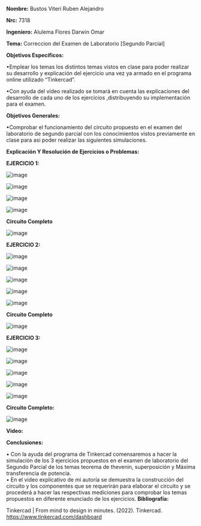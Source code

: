 **Nombre:** Bustos Viteri Ruben Alejandro

**Nrc:** 7318

**Ingeniero:** Alulema Flores Darwin Omar

**Tema:** Correccion del Examen de Laboratorio [Segundo Parcial]

**Objetivos Específicos:**

•Emplear los temas los distintos temas vistos en clase para poder realizar su desarrollo y explicación del ejercicio una vez ya armado en el programa online utilizado 
“Tinkercad”.

•Con ayuda del vídeo realizado se tomará en cuenta las explicaciones del desarrollo de cada uno de los ejercicios ,distribuyendo su implementación para el examen.

**Objetivos Generales:**

•Comprobar el funcionamiento del circuito propuesto en el examen del laboratorio de segundo parcial con los conocimientos vistos previamente en clase para asi poder realizar las siguientes simulaciones.

**Explicación Y Resolución de Ejercicios o Problemas:**

**EJERCICIO 1:**

![image](https://user-images.githubusercontent.com/105680588/184784660-9668694b-8de4-471a-b429-30c6bc54fe52.png)

![image](https://user-images.githubusercontent.com/105680588/184785089-e57647c6-68f4-4171-9660-cd99e27d3772.png)

![image](https://user-images.githubusercontent.com/105680588/184785351-d1652e6b-b101-493d-bfb4-3f4c06df9610.png)

![image](https://user-images.githubusercontent.com/105680588/184785461-8a67f88b-ebba-4b4f-a396-950563937ce1.png)

**Circuito Completo**

![image](https://user-images.githubusercontent.com/105680588/184785655-58e907fa-eb94-470d-a1e7-82d58777d919.png)

**EJERCICIO 2:**

![image](https://user-images.githubusercontent.com/105680588/184788077-f9186417-8b71-4d11-b509-a2ca899f0c0e.png)

![image](https://user-images.githubusercontent.com/105680588/184790951-51fb164c-9677-4c20-952b-d1c828f46a07.png)

![image](https://user-images.githubusercontent.com/105680588/184791002-746233c1-cd8a-4dac-9114-40e330668c92.png)

![image](https://user-images.githubusercontent.com/105680588/184791061-e9957af0-a88d-40f7-98df-a5e2a1d652af.png)

![image](https://user-images.githubusercontent.com/105680588/184791114-f82bd095-acea-4091-80c3-23bdc165718f.png)

**Circuito Completo**

![image](https://user-images.githubusercontent.com/105680588/184791226-6993edee-8698-41a7-a67d-9db79557025e.png)

**EJERCICIO 3:**

![image](https://user-images.githubusercontent.com/105680588/184791449-7b9ce415-0989-41a2-9806-13882150297d.png)

![image](https://user-images.githubusercontent.com/105680588/184794612-a953dcb2-2194-4df3-9974-e305ba36bec9.png)

![image](https://user-images.githubusercontent.com/105680588/184794652-deb51927-d6b3-476d-a6c6-e8b9aeadd0b5.png)

![image](https://user-images.githubusercontent.com/105680588/184794711-0f38ed6c-30c6-46e6-989e-aac7072a00a0.png)

![image](https://user-images.githubusercontent.com/105680588/184794746-3226a636-cb65-494d-93e2-b4a1b026f75f.png)

**Circuito Completo:**

![image](https://user-images.githubusercontent.com/105680588/184795290-fb9d0752-60eb-4ddb-ac50-192e41bb3aae.png)


**Video:**

**Conclusiones:**

•	Con la ayuda del programa de Tinkercad comensaremos a hacer la simulación de los 3 ejercicios propuestos en el examen de laboratorio del Segundo Parcial de los temas teorema de thevenin, superposición y Máxima transferencia de potencia.  
•	En el video explicativo de mi autoría se demuestra la construcción del circuito y los componentes que se requerirán para elaborar el circuito y se procederá a hacer las respectivas mediciones para comprobar los temas propuestos en diferente enunciado de los ejercicios.
**Bibliografía:**

Tinkercad | From mind to design in minutes. (2022). Tinkercad. https://www.tinkercad.com/dashboard

